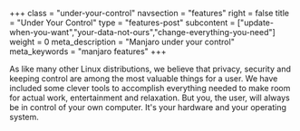 +++
class = "under-your-control"
navsection = "features"
right = false
title = "Under Your Control"
type = "features-post"
subcontent = ["update-when-you-want","your-data-not-ours","change-everything-you-need"]
weight = 0
meta_description = "Manjaro under your control"
meta_keywords = "manjaro features"
+++

As like many other Linux distributions, we believe that privacy, security and keeping control are among the most valuable things for a user. We have included some clever tools to accomplish everything needed to make room for actual work, entertainment and relaxation. But you, the user, will always be in control of your own computer. It's your hardware and your operating system.


